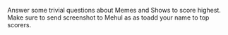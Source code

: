 Answer some trivial questions about Memes and Shows to score highest. Make sure to send screenshot to Mehul as as toadd your name to top scorers. 